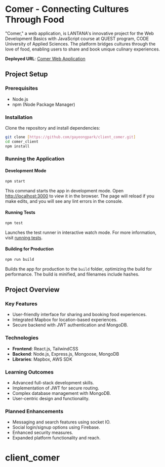 # Comer - Connecting Cultures Through Food

"Comer," a web application, is LANTANA's innovative project for the Web Development Basics with JavaScript course at QUEST program, CODE University of Applied Sciences. The platform bridges cultures through the love of food, enabling users to share and book unique culinary experiences.

**Deployed URL**: [Comer Web Application](https://comer-app.onrender.com)

## Project Setup

### Prerequisites

- Node.js
- npm (Node Package Manager)

### Installation

Clone the repository and install dependencies:

```bash
git clone [https://github.com/gayeongpark/client_comer.git]
cd comer_client
npm install
```

### Running the Application

#### Development Mode

```bash
npm start
```

This command starts the app in development mode. Open [http://localhost:3000](http://localhost:3000) to view it in the browser. The page will reload if you make edits, and you will see any lint errors in the console.

#### Running Tests

```bash
npm test
```

Launches the test runner in interactive watch mode. For more information, visit [running tests](https://facebook.github.io/create-react-app/docs/running-tests).

#### Building for Production

```bash
npm run build
```

Builds the app for production to the `build` folder, optimizing the build for performance. The build is minified, and filenames include hashes.

## Project Overview

### Key Features

- User-friendly interface for sharing and booking food experiences.
- Integrated Mapbox for location-based experiences.
- Secure backend with JWT authentication and MongoDB.

### Technologies

- **Frontend**: React.js, TailwindCSS
- **Backend**: Node.js, Express.js, Mongoose, MongoDB
- **Libraries**: Mapbox, AWS SDK

### Learning Outcomes

- Advanced full-stack development skills.
- Implementation of JWT for secure routing.
- Complex database management with MongoDB.
- User-centric design and functionality.

### Planned Enhancements

- Messaging and search features using socket IO.
- Social login/signup options using Firebase.
- Enhanced security measures.
- Expanded platform functionality and reach.

# client_comer
